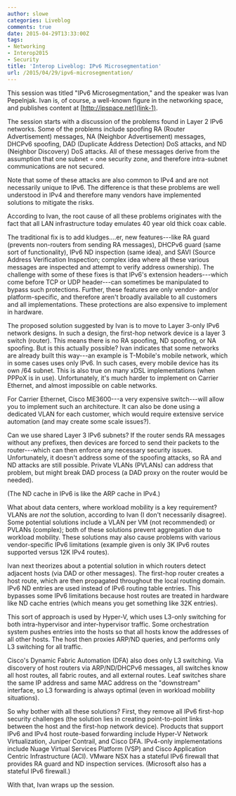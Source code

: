 ```yaml
---
author: slowe
categories: Liveblog
comments: true
date: 2015-04-29T13:33:00Z
tags:
- Networking
- Interop2015
- Security
title: 'Interop Liveblog: IPv6 Microsegmentation'
url: /2015/04/29/ipv6-microsegmentation/
---
```


This session was titled "IPv6 Microsegmentation," and the speaker was Ivan Pepelnjak. Ivan is, of course, a well-known figure in the networking space, and publishes content at [http://ipspace.net](link-1).

The session starts with a discussion of the problems found in Layer 2 IPv6 networks. Some of the problems include spoofing RA (Router Advertisement) messages, NA (Neighbor Advertisement) messages, DHCPv6 spoofing, DAD (Duplicate Address Detection) DoS attacks, and ND (Neighbor Discovery) DoS attacks. All of these messages derive from the assumption that one subnet = one security zone, and therefore intra-subnet communications are not secured.

Note that some of these attacks are also common to IPv4 and are not necessarily unique to IPv6. The difference is that these problems are well understood in IPv4 and therefore many vendors have implemented solutions to mitigate the risks.

According to Ivan, the root cause of all these problems originates with the fact that all LAN infrastructure today emulates 40 year old thick coax cable.

The traditional fix is to add kludges....er, new features---like RA guard (prevents non-routers from sending RA messages), DHCPv6 guard (same sort of functionality), IPv6 ND inspection (same idea), and SAVI (Source Address Verification Inspection; complex idea where all these various messages are inspected and attempt to verify address ownership). The challenge with some of these fixes is that IPv6's extension headers---which come before TCP or UDP header---can sometimes be manipulated to bypass such protections. Further, these features are only vendor- and/or platform-specific, and therefore aren't broadly available to all customers and all implementations. These protections are also expensive to implement in hardware.

The proposed solution suggested by Ivan is to move to Layer 3-only IPv6 network designs. In such a design, the first-hop network device is a layer 3 switch (router). This means there is no RA spoofing, ND spoofing, or NA spoofing. But is this actually possible? Ivan indicates that some networks are already built this way---an example is T-Mobile's mobile network, which in some cases uses only IPv6. In such cases, every mobile device has its own /64 subnet. This is also true on many xDSL implementations (when PPPoX is in use). Unfortunately, it's much harder to implement on Carrier Ethernet, and almost impossible on cable networks.

For Carrier Ethernet, Cisco ME3600---a very expensive switch---will allow you to implement such an architecture. It can also be done using a dedicated VLAN for each customer, which would require extensive service automation (and may create some scale issues?).

Can we use shared Layer 3 IPv6 subnets? If the router sends RA messages without any prefixes, then devices are forced to send their packets to the router---which can then enforce any necessary security issues. Unfortunately, it doesn't address some of the spoofing attacks, so RA and ND attacks are still possible. Private VLANs (PVLANs) can address that problem, but might break DAD process (a DAD proxy on the router would be needed).

(The ND cache in IPv6 is like the ARP cache in IPv4.)

What about data centers, where workload mobility is a key requirement? VLANs are _not_ the solution, according to Ivan (I don't necessarily disagree). Some potential solutions include a VLAN per VM (not recommended) or PVLANs (complex); both of these solutions prevent aggregation due to workload mobility. These solutions may also cause problems with various vendor-specific IPv6 limitations (example given is only 3K IPv6 routes supported versus 12K IPv4 routes).

Ivan next theorizes about a potential solution in which routers detect adjacent hosts (via DAD or other messages). The first-hop router creates a host route, which are then propagated throughout the local routing domain. IPv6 ND entries are used instead of IPv6 routing table entries. This bypasses some IPv6 limitations because host routes are treated in hardware like ND cache entries (which means you get something like 32K entries).

This sort of approach is used by Hyper-V, which uses L3-only switching for both intra-hypervisor and inter-hypervisor traffic. Some orchestration system pushes entries into the hosts so that all hosts know the addresses of all other hosts. The host then proxies ARP/ND queries, and performs only L3 switching for all traffic.

Cisco's Dynamic Fabric Automation (DFA) also does only L3 switching. Via discovery of host routers via ARP/ND/DHCPv6 messages, all switches know all host routes, all fabric routes, and all external routes. Leaf switches share the same IP address and same MAC address on the "downstream" interface, so L3 forwarding is always optimal (even in workload mobility situations).

So why bother with all these solutions? First, they remove all IPv6 first-hop security challenges (the solution lies in creating point-to-point links between the host and the first-hop network device). Products that support IPv6 and IPv4 host route-based forwarding include Hyper-V Network Virtualization, Juniper Contrail, and Cisco DFA. IPv4-only implementations include Nuage Virtual Services Platform (VSP) and Cisco Application Centric Infrastructure (ACI). VMware NSX has a stateful IPv6 firewall that provides RA guard and ND inspection services. (Microsoft also has a stateful IPv6 firewall.)

With that, Ivan wraps up the session.


[link-1]: http://ipspace.net
